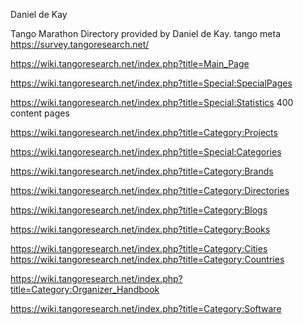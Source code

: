 Daniel de Kay

  Tango Marathon Directory provided by Daniel de Kay.
  tango meta
  https://survey.tangoresearch.net/

https://wiki.tangoresearch.net/index.php?title=Main_Page

https://wiki.tangoresearch.net/index.php?title=Special:SpecialPages

https://wiki.tangoresearch.net/index.php?title=Special:Statistics
400 content pages



https://wiki.tangoresearch.net/index.php?title=Category:Projects

https://wiki.tangoresearch.net/index.php?title=Special:Categories

https://wiki.tangoresearch.net/index.php?title=Category:Brands

https://wiki.tangoresearch.net/index.php?title=Category:Directories

https://wiki.tangoresearch.net/index.php?title=Category:Blogs

https://wiki.tangoresearch.net/index.php?title=Category:Books

https://wiki.tangoresearch.net/index.php?title=Category:Cities
https://wiki.tangoresearch.net/index.php?title=Category:Countries

https://wiki.tangoresearch.net/index.php?title=Category:Organizer_Handbook

https://wiki.tangoresearch.net/index.php?title=Category:Software

